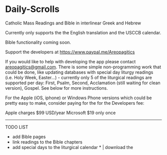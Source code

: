 # Daily-Scrolls
Catholic Mass Readings and Bible in interlinear Greek and Hebrew

Currently only supports the the English translation and the USCCB calendar.

Bible functionality coming soon.

Support the developers at https://www.paypal.me/Areopagitics

If you would like to help with developing the app please contact areopagitics@gmail.com. There is some simple non-programming work that could be done, like updating databases with special day liturgy readings (i.e. Holy Week, Easter...) - currently only 5 of the liturgical readings are supported per day: First, Psalm, Second, Acclamation (still waiting for clean version), Gospel. See below for more instructions.

For the Apple (iOS, iphone) or Windows Phone versions which could be pretty easy to make, consider paying for the for the Developers fee:

Apple charges $99 USD/year
Microsoft $19 only once

-------------------------------------------------------------------------------------------------------------------------------------------
TODO LIST

- add Bible pages
- link readings to the Bible chapters
- add special days to the liturgical calendar * | download the 
